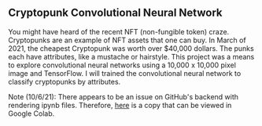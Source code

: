 ## Cryptopunk Convolutional Neural Network
You might have heard of the recent NFT (non-fungible token) craze. Cryptopunks are an example of NFT assets that one can buy. In March of 2021, the cheapest Cryptopunk was worth over $40,000 dollars. The punks each have attributes, like a mustache or hairstyle. This project was a means to explore convolutional neural networks using a 10,000 x 10,000 pixel image and TensorFlow. I will trained the convolutional neural network to classify cryptopunks by attributes.

Note (10/6/21): There appears to be an issue on GitHub's backend with rendering ipynb files. Therefore, [here](https://colab.research.google.com/drive/1SXJKznTnbIYfBPL9fkgUkxnZBfd8KYEw?usp=sharing) is a copy that can be viewed in Google Colab.

